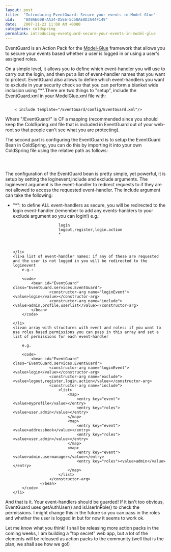 ```yaml
---
layout: post
title:  "Introducing EventGuard: Secure your events in Model-Glue"
uid:	"8A9AE60B-AA34-D5E6-5C58AE0D3A44F149"
date:   2007-11-22 11:08 AM +0000
categories: coldspring
permalink: introducing-eventguard-secure-your-events-in-model-glue
---
```

EventGuard is an Action Pack for the <a href="http://www.model-glue.com/" title="The Model-Glue Framework">Model-Glue</a> framework that allows you to secure your events based whether a user is logged in or using a user's assigned roles.

On a simple level, it allows you to define which event-handler you will use to carry out the login, and then put a list of event-handler names that you want to protect. EventGuard also allows to define which event-handlers you want to exclude in your security check so that you can perform a blanket wide inclusion using "*".There are two things to "setup", include the EventGuard.xml in your ModelGlue.xml file with:

<code>
	< include template="/EventGuard/config/EventGuard.xml"/>
</code>

Where "/EventGuard/" is CF a mapping (recommended since you should keep the ColdSpring.xml file that is included in EventGuard out of your web-root so that people can't see what you are protecting). 

The second part is configuring the EventGuard is to setup the EventGuard Bean in ColdSpring, you can do this by importing it into your own ColdSpring file using the relative path as follows:

<code>
	<import resource="../../EventGuard/config/ColdSpring.xml" />
</code>


The configuration of the EventGuard bean is pretty simple, yet powerful, it is setup by setting the loginevent,include and exclude arguments.
The loginevent argument is the event-handler to redirect requests to if they are not allowed to access the requested event-handler.
The include argument can take the following: 

<ul>
	<li>"*": to define ALL event-handlers as secure, you will be redirected to the login event-handler (remember to add any events-hanlders to your exclude argument so you can login!)
		e.g.:
		<code>
			<bean id="EventGuard" class="EventGuard.services.EventGuard">
					<constructor-arg name="loginEvent"><value>login</value></constructor-arg>
					<constructor-arg name="exclude"><value>logout,register,login.action</value></constructor-arg>
					<constructor-arg name="include"><value>*</value></constructor-arg>
			</bean>
		</code>
		
	</li>
	<li>a list of event-handler names: if any of these are requested and the user is not logged in you will be redirected to the loginevent
		e.g.:
		
		<code>
			<bean id="EventGuard" class="EventGuard.services.EventGuard">
					<constructor-arg name="loginEvent"><value>login</value></constructor-arg>
					<constructor-arg name="include"><value>admin,profile,userlist</value></constructor-arg>
			</bean>	
		</code>
		
	</li>
	<li>an array with structures with event and roles: if you want to use roles based permissions you can pass in this array and set a list of permissions for each event-handler
		
		e.g.
		
		<code>
			<bean id="EventGuard" class="EventGuard.services.EventGuard">
					<constructor-arg name="loginEvent"><value>login</value></constructor-arg>
					<constructor-arg name="exclude"><value>logout,register,login.action</value></constructor-arg>
					<constructor-arg name="include">
						<list>
							<map>
								<entry key="event"><value>myprofile</value></entry>
								<entry key="roles"><value>user,admin</value></entry>
							</map>
							<map>
								<entry key="event"><value>addressbook</value></entry>
								<entry key="roles"><value>user,admin</value></entry>
							</map>
							<map>
								<entry key="event"><value>admin.usermanager</value></entry>
								<entry key="roles"><value>admin</value></entry>
							</map>
						</list>
					</constructor-arg>
				</bean>
		</code>
	</li>
</ul>

And that is it. Your event-handlers should be guarded! If it isn't too obvious, EventGuard uses getAuthUser() and isUserInRole() to check the permissions. I might change this in the future so you can pass in the roles and whether the user is logged in but for now it seems to work ok.

Let me know what you think! I shall be releasing more action packs in the coming weeks, I am building a "top secret" web app, but a lot of the elements will be released as action packs to the community (well that is the plan, we shall see how we go!)